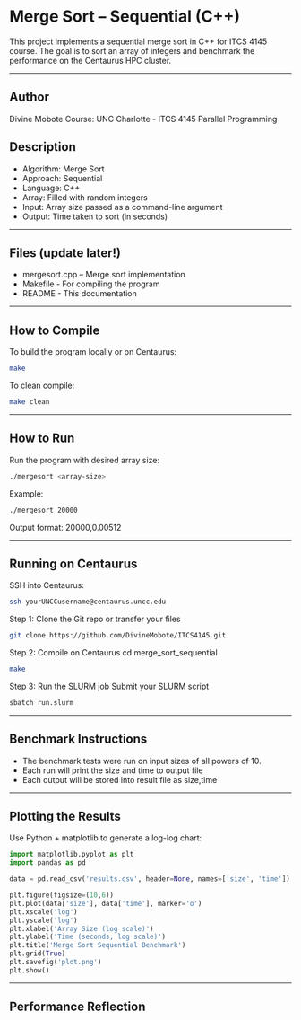 # Merge Sort – Sequential (C++)

This project implements a sequential merge sort in C++ for ITCS 4145 course. The goal is to sort an array of integers and benchmark the performance on the Centaurus HPC cluster.

---

## Author 
Divine Mobote
Course: UNC Charlotte - ITCS 4145 Parallel Programming 

## Description

- Algorithm: Merge Sort
- Approach: Sequential
- Language: C++
- Array: Filled with random integers
- Input: Array size passed as a command-line argument
- Output: Time taken to sort (in seconds)

---

## Files (update later!)
- mergesort.cpp – Merge sort implementation
- Makefile - For compiling the program
- README - This documentation


---

## How to Compile
To build the program locally or on Centaurus:

```bash
make
```

To clean compile:
```bash
make clean
```

---

## How to Run
Run the program with desired array size:
```bash
./mergesort <array-size>
```
Example: 
```bash
./mergesort 20000
```
Output format:
20000,0.00512


---

## Running on Centaurus 

SSH into Centaurus:
```bash
ssh yourUNCCusername@centaurus.uncc.edu
```

Step 1: Clone the Git repo or transfer your files
```bash
git clone https://github.com/DivineMobote/ITCS4145.git
```

Step 2: Compile on Centaurus
cd merge_sort_sequential
```bash
make
```

Step 3: Run the SLURM job
Submit your SLURM script
```bash
sbatch run.slurm
```

---

## Benchmark Instructions
- The benchmark tests were run on input sizes of all powers of 10.
- Each run will print the size and time to output file
- Each output will be stored into result file as size,time

---

## Plotting the Results
Use Python + matplotlib to generate a log-log chart:
```python
import matplotlib.pyplot as plt
import pandas as pd

data = pd.read_csv('results.csv', header=None, names=['size', 'time'])

plt.figure(figsize=(10,6))
plt.plot(data['size'], data['time'], marker='o')
plt.xscale('log')
plt.yscale('log')
plt.xlabel('Array Size (log scale)')
plt.ylabel('Time (seconds, log scale)')
plt.title('Merge Sort Sequential Benchmark')
plt.grid(True)
plt.savefig('plot.png')
plt.show()
```

---

## Performance Reflection






